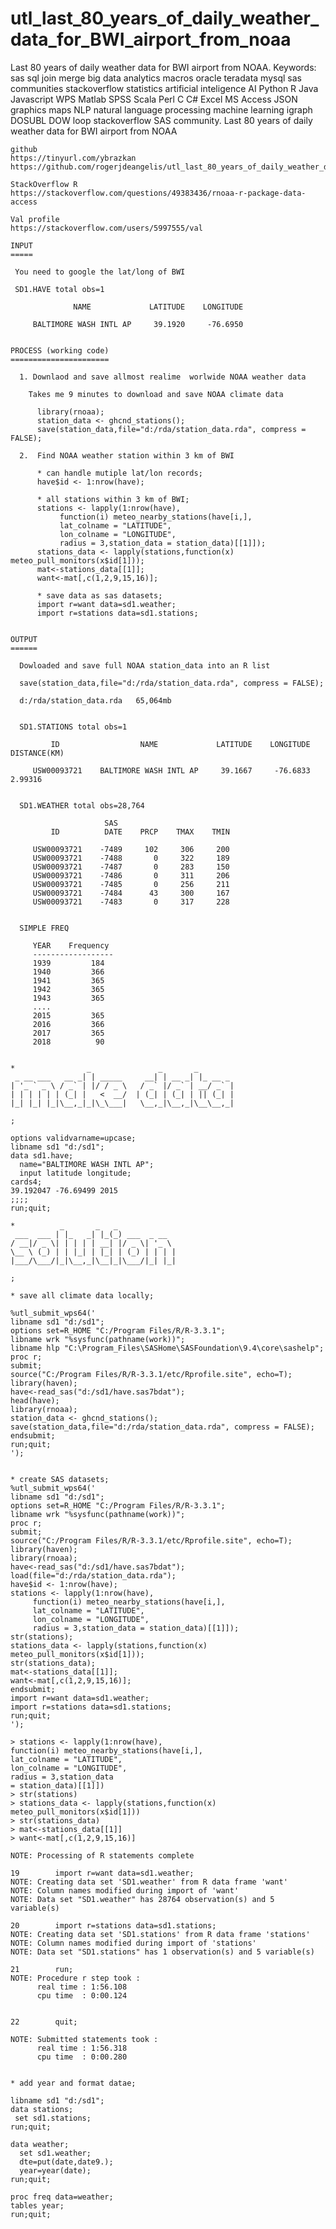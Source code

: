 # utl_last_80_years_of_daily_weather_data_for_BWI_airport_from_noaa
Last 80 years of daily weather data for BWI airport from NOAA.  Keywords: sas sql join merge big data analytics macros oracle teradata mysql sas communities stackoverflow statistics artificial inteligence AI Python R Java Javascript WPS Matlab SPSS Scala Perl C C# Excel MS Access JSON graphics maps NLP natural language processing machine learning igraph DOSUBL DOW loop stackoverflow SAS community.
    Last 80 years of daily weather data for BWI airport from NOAA

    github
    https://tinyurl.com/ybrazkan
    https://github.com/rogerjdeangelis/utl_last_80_years_of_daily_weather_data_for_BWI_airport_from_noaa

    StackOverflow R
    https://stackoverflow.com/questions/49383436/rnoaa-r-package-data-access

    Val profile
    https://stackoverflow.com/users/5997555/val

    INPUT
    =====

     You need to google the lat/long of BWI

     SD1.HAVE total obs=1

                  NAME             LATITUDE    LONGITUDE

         BALTIMORE WASH INTL AP     39.1920     -76.6950


    PROCESS (working code)
    ======================

      1. Downlaod and save allmost realime  worlwide NOAA weather data

        Takes me 9 minutes to download and save NOAA climate data

          library(rnoaa);
          station_data <- ghcnd_stations();
          save(station_data,file="d:/rda/station_data.rda", compress = FALSE);

      2.  Find NOAA weather station within 3 km of BWI

          * can handle mutiple lat/lon records;
          have$id <- 1:nrow(have);

          * all stations within 3 km of BWI;
          stations <- lapply(1:nrow(have),
               function(i) meteo_nearby_stations(have[i,],
               lat_colname = "LATITUDE",
               lon_colname = "LONGITUDE",
               radius = 3,station_data = station_data)[[1]]);
          stations_data <- lapply(stations,function(x)  meteo_pull_monitors(x$id[1]));
          mat<-stations_data[[1]];
          want<-mat[,c(1,2,9,15,16)];

          * save data as sas datasets;
          import r=want data=sd1.weather;
          import r=stations data=sd1.stations;


    OUTPUT
    ======

      Dowloaded and save full NOAA station_data into an R list

      save(station_data,file="d:/rda/station_data.rda", compress = FALSE);

      d:/rda/station_data.rda   65,064mb


      SD1.STATIONS total obs=1

             ID                  NAME             LATITUDE    LONGITUDE    DISTANCE(KM)

         USW00093721    BALTIMORE WASH INTL AP     39.1667     -76.6833     2.99316


      SD1.WEATHER total obs=28,764

                         SAS
             ID          DATE    PRCP    TMAX    TMIN

         USW00093721    -7489     102     306     200
         USW00093721    -7488       0     322     189
         USW00093721    -7487       0     283     150
         USW00093721    -7486       0     311     206
         USW00093721    -7485       0     256     211
         USW00093721    -7484      43     300     167
         USW00093721    -7483       0     317     228


      SIMPLE FREQ

         YEAR    Frequency
         ------------------
         1939         184
         1940         366
         1941         365
         1942         365
         1943         365
         ....
         2015         365
         2016         366
         2017         365
         2018          90


    *                _               _       _
     _ __ ___   __ _| | _____     __| | __ _| |_ __ _
    | '_ ` _ \ / _` | |/ / _ \   / _` |/ _` | __/ _` |
    | | | | | | (_| |   <  __/  | (_| | (_| | || (_| |
    |_| |_| |_|\__,_|_|\_\___|   \__,_|\__,_|\__\__,_|

    ;

    options validvarname=upcase;
    libname sd1 "d:/sd1";
    data sd1.have;
      name="BALTIMORE WASH INTL AP";
      input latitude longitude;
    cards4;
    39.192047 -76.69499 2015
    ;;;;
    run;quit;

    *          _       _   _
     ___  ___ | |_   _| |_(_) ___  _ __
    / __|/ _ \| | | | | __| |/ _ \| '_ \
    \__ \ (_) | | |_| | |_| | (_) | | | |
    |___/\___/|_|\__,_|\__|_|\___/|_| |_|

    ;

    * save all climate data locally;

    %utl_submit_wps64('
    libname sd1 "d:/sd1";
    options set=R_HOME "C:/Program Files/R/R-3.3.1";
    libname wrk "%sysfunc(pathname(work))";
    libname hlp "C:\Program_Files\SASHome\SASFoundation\9.4\core\sashelp";
    proc r;
    submit;
    source("C:/Program Files/R/R-3.3.1/etc/Rprofile.site", echo=T);
    library(haven);
    have<-read_sas("d:/sd1/have.sas7bdat");
    head(have);
    library(rnoaa);
    station_data <- ghcnd_stations();
    save(station_data,file="d:/rda/station_data.rda", compress = FALSE);
    endsubmit;
    run;quit;
    ');


    * create SAS datasets;
    %utl_submit_wps64('
    libname sd1 "d:/sd1";
    options set=R_HOME "C:/Program Files/R/R-3.3.1";
    libname wrk "%sysfunc(pathname(work))";
    proc r;
    submit;
    source("C:/Program Files/R/R-3.3.1/etc/Rprofile.site", echo=T);
    library(haven);
    library(rnoaa);
    have<-read_sas("d:/sd1/have.sas7bdat");
    load(file="d:/rda/station_data.rda");
    have$id <- 1:nrow(have);
    stations <- lapply(1:nrow(have),
         function(i) meteo_nearby_stations(have[i,],
         lat_colname = "LATITUDE",
         lon_colname = "LONGITUDE",
         radius = 3,station_data = station_data)[[1]]);
    str(stations);
    stations_data <- lapply(stations,function(x)  meteo_pull_monitors(x$id[1]));
    str(stations_data);
    mat<-stations_data[[1]];
    want<-mat[,c(1,2,9,15,16)];
    endsubmit;
    import r=want data=sd1.weather;
    import r=stations data=sd1.stations;
    run;quit;
    ');

    > stations <- lapply(1:nrow(have),
    function(i) meteo_nearby_stations(have[i,],
    lat_colname = "LATITUDE",
    lon_colname = "LONGITUDE",
    radius = 3,station_data
    = station_data)[[1]])
    > str(stations)
    > stations_data <- lapply(stations,function(x)  meteo_pull_monitors(x$id[1]))
    > str(stations_data)
    > mat<-stations_data[[1]]
    > want<-mat[,c(1,2,9,15,16)]

    NOTE: Processing of R statements complete

    19        import r=want data=sd1.weather;
    NOTE: Creating data set 'SD1.weather' from R data frame 'want'
    NOTE: Column names modified during import of 'want'
    NOTE: Data set "SD1.weather" has 28764 observation(s) and 5 variable(s)

    20        import r=stations data=sd1.stations;
    NOTE: Creating data set 'SD1.stations' from R data frame 'stations'
    NOTE: Column names modified during import of 'stations'
    NOTE: Data set "SD1.stations" has 1 observation(s) and 5 variable(s)

    21        run;
    NOTE: Procedure r step took :
          real time : 1:56.108
          cpu time  : 0:00.124


    22        quit;

    NOTE: Submitted statements took :
          real time : 1:56.318
          cpu time  : 0:00.280


    * add year and format datae;

    libname sd1 "d:/sd1";
    data stations;
     set sd1.stations;
    run;quit;

    data weather;
      set sd1.weather;
      dte=put(date,date9.);
      year=year(date);
    run;quit;

    proc freq data=weather;
    tables year;
    run;quit;



